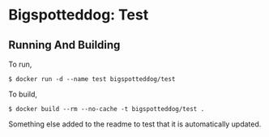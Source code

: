 # Bigspotteddog: Test

## Running And Building

To run,

```
$ docker run -d --name test bigspotteddog/test
```

To build,

```
$ docker build --rm --no-cache -t bigspotteddog/test .
```

Something else added to the readme to test that it is automatically updated.
